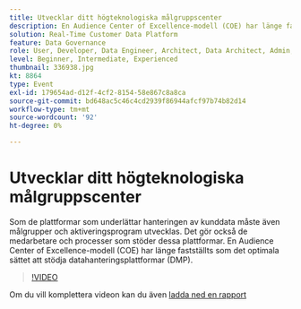 ```yaml
---
title: Utvecklar ditt högteknologiska målgruppscenter
description: En Audience Center of Excellence-modell (COE) har länge fastställts som det optimala sättet att stödja datahanteringsplattformar (DMP).
solution: Real-Time Customer Data Platform
feature: Data Governance
role: User, Developer, Data Engineer, Architect, Data Architect, Admin, Leader
level: Beginner, Intermediate, Experienced
thumbnail: 336938.jpg
kt: 8864
type: Event
exl-id: 179654ad-d12f-4cf2-8154-58e867c8a8ca
source-git-commit: bd648ac5c46c4cd2939f86944afcf97b74b82d14
workflow-type: tm+mt
source-wordcount: '92'
ht-degree: 0%

---
```


# Utvecklar ditt högteknologiska målgruppscenter

Som de plattformar som underlättar hanteringen av kunddata måste även målgrupper och aktiveringsprogram utvecklas. Det gör också de medarbetare och processer som stöder dessa plattformar. En Audience Center of Excellence-modell (COE) har länge fastställts som det optimala sättet att stödja datahanteringsplattformar (DMP).

>[!VIDEO](https://video.tv.adobe.com/v/336938/?quality=12&learn=on)

Om du vill komplettera videon kan du även [ladda ned en rapport](./../assets/whitepaper-evolving-the-audience-center-of-excellence.pdf)

